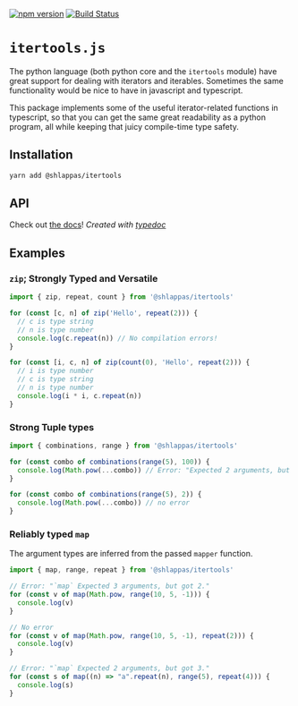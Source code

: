 [![npm version](https://badge.fury.io/js/%40shlappas%2Fitertools.svg)](https://badge.fury.io/js/%40shlappas%2Fitertools)
[![Build Status](https://github.com/chrismilson/itertools.js/workflows/Test/badge.svg)](https://github.com/chrismilson/itertools.js/actions)

# `itertools.js`

The python language (both python core and the `itertools` module) have great
support for dealing with iterators and iterables. Sometimes the same
functionality would be nice to have in javascript and typescript.

This package implements some of the useful iterator-related functions in
typescript, so that you can get the same great readability as a python program,
all while keeping that juicy compile-time type safety.

## Installation

```bash
yarn add @shlappas/itertools
```

## API

Check out [the docs](http://shlappas.com/itertools.js/modules.html)! *Created
with [typedoc](https://github.com/TypeStrong/typedoc)*

## Examples

### `zip`; Strongly Typed and Versatile

```ts
import { zip, repeat, count } from '@shlappas/itertools'

for (const [c, n] of zip('Hello', repeat(2))) {
  // c is type string
  // n is type number
  console.log(c.repeat(n)) // No compilation errors!
}

for (const [i, c, n] of zip(count(0), 'Hello', repeat(2))) {
  // i is type number
  // c is type string
  // n is type number
  console.log(i * i, c.repeat(n))
}
```

### Strong Tuple types

```ts
import { combinations, range } from '@shlappas/itertools'

for (const combo of combinations(range(5), 100)) {
  console.log(Math.pow(...combo)) // Error: "Expected 2 arguments, but got 100."
}

for (const combo of combinations(range(5), 2)) {
  console.log(Math.pow(...combo)) // no error
}
```

### Reliably typed `map`

The argument types are inferred from the passed `mapper` function.

```ts
import { map, range, repeat } from '@shlappas/itertools'

// Error: "`map` Expected 3 arguments, but got 2."
for (const v of map(Math.pow, range(10, 5, -1))) {
  console.log(v)
}

// No error
for (const v of map(Math.pow, range(10, 5, -1), repeat(2))) {
  console.log(v)
}

// Error: "`map` Expected 2 arguments, but got 3."
for (const s of map((n) => "a".repeat(n), range(5), repeat(4))) {
  console.log(s)
}
```